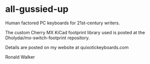 # all-gussied-up
Human factored PC keyboards for 21st-century writers.

The custom Cherry MX KiCad footprint library used is posted at the Dholydai/mx-switch-footprint repository.

Details are posted on my website at quixotickeyboards.com

Ronald Walker

